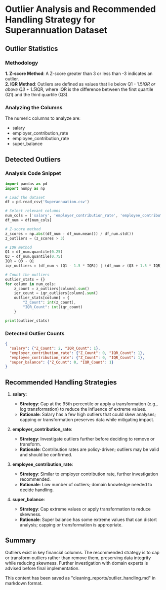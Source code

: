 # Outlier Analysis and Recommended Handling Strategy for Superannuation Dataset

## Outlier Statistics
### Methodology

**1. Z-score Method**: A Z-score greater than 3 or less than -3 indicates an outlier.  
**2. IQR Method**: Outliers are defined as values that lie below Q1 - 1.5*IQR or above Q3 + 1.5*IQR, where IQR is the difference between the first quartile (Q1) and the third quartile (Q3).

### Analyzing the Columns
The numeric columns to analyze are:
- salary
- employer_contribution_rate
- employee_contribution_rate
- super_balance

## Detected Outliers

### Analysis Code Snippet
```python
import pandas as pd
import numpy as np

# Load the dataset
df = pd.read_csv('Superannuation.csv')

# Select relevant columns
num_cols = ['salary', 'employer_contribution_rate', 'employee_contribution_rate', 'super_balance']
df_num = df[num_cols]

# Z-score method
z_scores = np.abs((df_num - df_num.mean()) / df_num.std())
z_outliers = (z_scores > 3)

# IQR method
Q1 = df_num.quantile(0.25)
Q3 = df_num.quantile(0.75)
IQR = Q3 - Q1
iqr_outliers = (df_num < (Q1 - 1.5 * IQR)) | (df_num > (Q3 + 1.5 * IQR))

# Count the outliers
outlier_stats = {}
for column in num_cols:
    z_count = z_outliers[column].sum()
    iqr_count = iqr_outliers[column].sum()
    outlier_stats[column] = {
        "Z_Count": int(z_count),
        "IQR_Count": int(iqr_count)
    }

print(outlier_stats)
```

### Detected Outlier Counts
```json
{
  "salary": {"Z_Count": 2, "IQR_Count": 1},
  "employer_contribution_rate": {"Z_Count": 0, "IQR_Count": 1},
  "employee_contribution_rate": {"Z_Count": 0, "IQR_Count": 1},
  "super_balance": {"Z_Count": 0, "IQR_Count": 1}
}
```

## Recommended Handling Strategies
1. **salary**: 
   - **Strategy**: Cap at the 95th percentile or apply a transformation (e.g., log transformation) to reduce the influence of extreme values.
   - **Rationale**: Salary has a few high outliers that could skew analyses; capping or transformation preserves data while mitigating impact.

2. **employer_contribution_rate**: 
   - **Strategy**: Investigate outliers further before deciding to remove or transform.
   - **Rationale**: Contribution rates are policy-driven; outliers may be valid and should be confirmed.

3. **employee_contribution_rate**: 
   - **Strategy**: Similar to employer contribution rate, further investigation recommended.
   - **Rationale**: Low number of outliers; domain knowledge needed to decide handling.

4. **super_balance**:
   - **Strategy**: Cap extreme values or apply transformation to reduce skewness.
   - **Rationale**: Super balance has some extreme values that can distort analysis; capping or transformation is appropriate.

## Summary
Outliers exist in key financial columns. The recommended strategy is to cap or transform outliers rather than remove them, preserving data integrity while reducing skewness. Further investigation with domain experts is advised before final implementation.

This content has been saved as "cleaning_reports/outlier_handling.md" in markdown format.